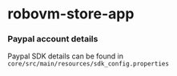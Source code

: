 # robovm-store-app


### Paypal account details ###

Paypal SDK details can be found in ```core/src/main/resources/sdk_config.properties```